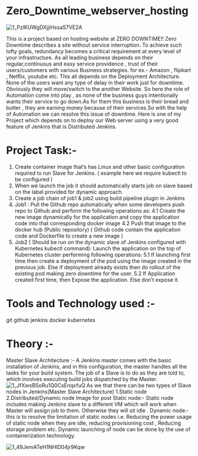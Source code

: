 # Zero_Downtime_webserver_hosting

![1_PzlKUWgDXjjiHssaS7VE2A](https://user-images.githubusercontent.com/60088271/92413832-81d36480-f16f-11ea-870a-dd0d3a78ec86.jpeg)

This is a project based on hosting website at ZERO DOWNTIME!! Zero Downtime describes a site without service interruption. To achieve such lofty goals, redundancy becomes a critical requirement at every level of your infrastructure.
As all leading business depends on their regular,continuous and easy service providence , trust of their users/customers with various Business strategies. for ex.- Amazon , flipkart , Netflix, youtube etc.
This all depends on the Deployment Architecture. None of the users want any type of delay in their work just for downtime. Obviously they will move/switch to the another Website.
So here the role of Automation come into play , as none of the business guys intentionally wants their service to go down.As for them this business is their bread and butter , they are earning money because of their services.So with the help of Automation we can resolve this issue of downtime.
Here is one of my Project which depends on to deploy our Web server using a very good feature of Jenkins that is Distributed Jenkins.

# Project Task:-
1. Create container image that’s has Linux and other basic configuration required to run Slave for Jenkins. ( example here we require kubectl to be configured )
2. When we launch the job it should automatically starts job on slave based on the label provided for dynamic approach.
3. Create a job chain of job1 & job2 using build pipeline plugin in Jenkins
4. Job1 : Pull the Github repo automatically when some developers push repo to Github and perform the following operations as:
4.1 Create the new image dynamically for the application and copy the application code into that corresponding docker image
4.2 Push that image to the docker hub (Public repository)
( Github code contain the application code and Dockerfile to create a new image )
5. Job2 ( Should be run on the dynamic slave of Jenkins configured with Kubernetes kubectl command): Launch the application on the top of Kubernetes cluster performing following operations:
5.1 If launching first time then create a deployment of the pod using the image created in the previous job. Else if deployment already exists then do rollout of the existing pod making zero downtime for the user.
5.2 If Application created first time, then Expose the application. Else don’t expose it.

# Tools and Technology used :-
git
github
jenkins
docker
kubernetes

# Theory :-
Master Slave Architecture :- A Jenkins master comes with the basic installation of Jenkins, and in this configuration, the master handles all the tasks for your build system. The job of a Slave is to do as they are told to, which involves executing build jobs dispatched by the Master.
![1_JfXwsBSoRu1Q0CsEnqxfuQ](https://user-images.githubusercontent.com/60088271/92413867-a7606e00-f16f-11ea-90c6-473912c8109d.png)
As we that there can be two types of Slave nodes in Jenkins(Master Slave Architecture)
1.Static node
2.Distributed/Dynamic node
Image for post
Static node:- Static node includes making Jenkins slave to a different VM which will work when Master will assign job to them.
Otherwise they will sit idle .
Dynamic node:-this is to resolve the limitation of static nodes i.e. Reducing the power usage of static node when they are idle, reducing provisioning cost , Reducing storage problem etc.
Dynamic launching of node can be done by the use of containerization technology.

![1_49JemATeH1NHlD04jr9Kqw](https://user-images.githubusercontent.com/60088271/92413893-be9f5b80-f16f-11ea-9874-7617266b44f6.png)



